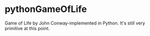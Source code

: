 # pythonGameOfLife
Game of Life by John Conway-implemented in Python. It's still very primitive at this point.
